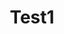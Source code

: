 ---
title: "Test1"
collection: publications
excerpt: 'This paper is about the number 1. The number 2 is left for future work.'
venue: 'International Conference on Utility and Cloud Computing. **UCC 2014**.'
paperurl: 'http://louise-lulin.github.io/files/ucc2014.pdf'
---